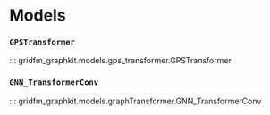 # Models

### `GPSTransformer`

::: gridfm_graphkit.models.gps_transformer.GPSTransformer


### `GNN_TransformerConv`

::: gridfm_graphkit.models.graphTransformer.GNN_TransformerConv
